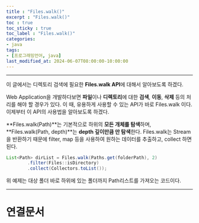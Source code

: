 ```yaml
---
title : "Files.walk()"
excerpt : "Files.walk()"
toc : true
toc_sticky : true
toc_label : "Files.walk()"
categories:
- java
tags:
- [프로그래밍언어, java]
last_modified_at: 2024-06-07T08:00:00-10:00:00
---
```

  
---
  
 이 글에서는 디렉토리 검색에 필요한 **Files.walk API**에 대해서 알아보도록 하겠다.

 Web Application을 개발하다보면 **파일**이나 **디렉토리**에 대한 **검색**, **이동**, **삭제** 등의 처리를 해야 할 경우가 있다. 이 때, 유용하게 사용할 수 있는 API가 바로 Files.walk 이다. 이제부터 이 API의 사용법을 알아보도록 하겠다.
 
  **Files.walk(Path)**는 기본적으로 하위의 **모든 개체를 탐색**하며, **Files.walk(Path, depth)**는 **depth 깊이만큼 만 탐색**한다. Files.walk는 Stream을 반환하기 때문에 filter, map 등을 사용하여 원하는 데이터를 추출하고, collect 하면 된다.
  
```java
List<Path> dirList = Files.walk(Paths.get(folderPath), 2)  
        .filter(Files::isDirectory)  
        .collect(Collectors.toList());
```

 위 예제는 대상 폴더 바로 하위에 있는 폴더까지 Path리스트를 가져오는 코드이다.

---
  
# 연결문서
